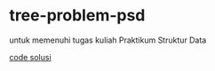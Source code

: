 # tree-problem-psd
untuk memenuhi tugas kuliah Praktikum Struktur Data

[code solusi](TugasTreePSD.py)
